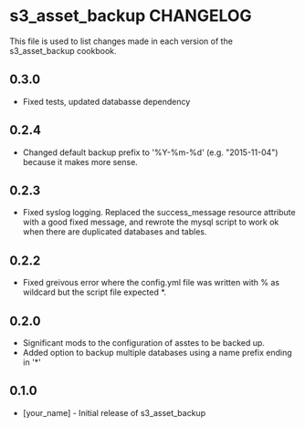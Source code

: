 # s3_asset_backup CHANGELOG


This file is used to list changes made in each version of the s3_asset_backup cookbook.

0.3.0
-----
- Fixed tests, updated databasse dependency

0.2.4
-----
- Changed default backup prefix to '%Y-%m-%d' (e.g. "2015-11-04") because it makes more sense.

0.2.3
-----
- Fixed syslog logging.  Replaced the success_message resource attribute with a good fixed message, and rewrote the mysql script to work ok when there are duplicated databases and tables.

0.2.2
-----
- Fixed greivous error where the config.yml file was written with % as wildcard but the script file expected *.

## 0.2.0
- Significant mods to the configuration of asstes to be backed up.
- Added option to backup multiple databases using a name prefix ending in '*'

## 0.1.0
- [your_name] - Initial release of s3_asset_backup

